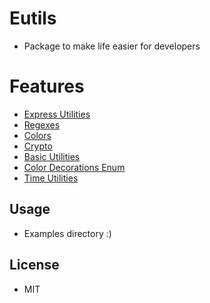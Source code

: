 # Eutils

- Package to make life easier for developers

# Features
- [Express Utilities](https://gaurishhs.github.io/Documatic-Hackathon/classes/ExpressUtilities.html)
- [Regexes](https://gaurishhs.github.io/Documatic-Hackathon/enums/Regexes.html)
- [Colors](https://github.com/gaurishhs/Documatic-Hackathon/blob/main/examples/colors.ts) 
- [Crypto]()
- [Basic Utilities]()
- [Color Decorations Enum](https://gaurishhs.github.io/Documatic-Hackathon/enums/Decorations.html)
- [Time Utilities](https://gaurishhs.github.io/Documatic-Hackathon/classes/Duration.html)

## Usage

- Examples directory :)

## License

- MIT
